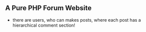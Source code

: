 ## A Pure PHP Forum Website

- there are users, who can makes posts, where each post has a hierarchical comment section!
